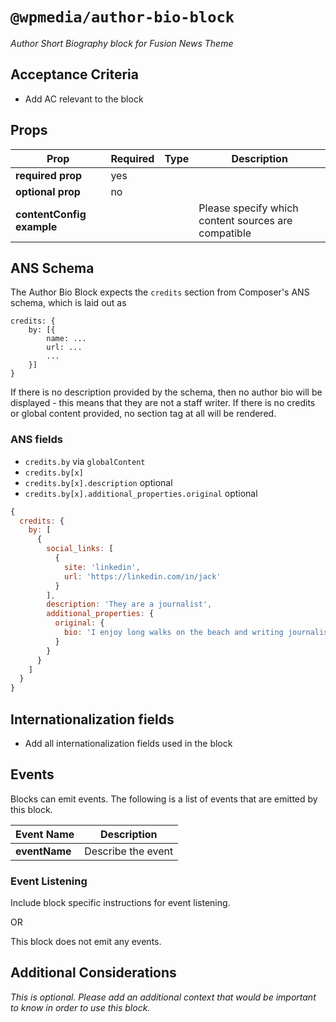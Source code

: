 # `@wpmedia/author-bio-block`
_Author Short Biography block for Fusion News Theme_

## Acceptance Criteria
- Add AC relevant to the block

## Props
| **Prop** | **Required** | **Type** | **Description** |
|---|---|---|---|
| **required prop** | yes | | |
| **optional prop** | no | | |
| **contentConfig example** | | | Please specify which content sources are compatible |

## ANS Schema
The Author Bio Block expects the `credits` section from Composer's ANS schema, which is laid out as 

```
credits: {
    by: [{
        name: ...
        url: ...
        ...
    }]
}
```

If there is no description provided by the schema, then no author bio will be displayed - this means that they are not a staff writer. If there is no credits or global content provided, no section tag at all will be rendered.

### ANS fields
- `credits.by` via `globalContent`
- `credits.by[x]` 
- `credits.by[x].description` optional
- `credits.by[x].additional_properties.original` optional

```js
{
  credits: {
    by: [
      {
        social_links: [
          {
            site: 'linkedin',
            url: 'https://linkedin.com/in/jack'
          }
        ],
        description: 'They are a journalist',
        additional_properties: {
          original: {
            bio: 'I enjoy long walks on the beach and writing journalism'
          } 
        }
      }
    ]
  }
}

```

## Internationalization fields
- Add all internationalization fields used in the block

## Events
Blocks can emit events. The following is a list of events that are emitted by this block.

| **Event Name** | **Description** |
|---|---|
| **eventName** | Describe the event |

### Event Listening
Include block specific instructions for event listening.

OR

This block does not emit any events.

## Additional Considerations
_This is optional. Please add an additional context that would be important to know in order to use this block._
